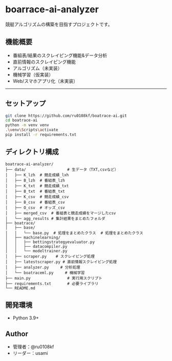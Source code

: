 # boarrace-ai-analyzer
競艇アルゴリズムの構築を目指すプロジェクトです。

## 機能概要
- 番組表/結果のスクレイピング機能&データ分析
- 直前情報のスクレイピング機能
- アルゴリズム（未実装）
- 機械学習（仮実装）
- Web/スマホアプリ化（未実装）

---
## セットアップ
```bash
git clone https://github.com/ru0108kf/boatrace-ai.git
cd boatrace-ai
python -m venv venv
.\venv\Scripts\activate
pip install -r requirements.txt
```

## ディレクトリ構成
```text
boatrace-ai-analyzer/
├── data/                  # 生データ（TXT,csvなど）
│   ├── K_lzh  # 競走成績_lxh
│   ├── B_lzh  # 番組表_lzh
│   ├── K_txt  # 競走成績_txt
│   ├── B_txt  # 番組表_txt
│   ├── K_csv  # 競走成績_csv
│   ├── B_csv  # 番組表_csv
│   ├── O_csv  # オッズ_csv
│   ├── merged_csv  # 番組表と競走成績をマージしたcsv
│   └── agg_results # 集計結果をまとめたフォルダ
├── boatrace/
│   ├── base/
│   │   └── base.py  # 処理をまとめたクラス  # 処理をまとめたクラス
│   ├── machinelearning/
│   │   ├── bettingstrategyevaluator.py
│   │   ├── datacompiler.py
│   │   └── modeltrainer.py
│   ├── scraper.py    # スクレイピング処理
│   ├── latestscraper.py # 直前情報スクレイピング処理
│   ├── analyzer.py     # 分析処理
│   └── boatraceml.py     # 機械学習
├── main.py                # 実行用スクリプト
├── requirements.txt       # 必要ライブラリ
└── README.md
```
## 開発環境
- Python 3.9+

## Author
- 管理者：@ru0108kf
- リーダー：usami
  
